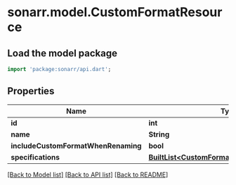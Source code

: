 # sonarr.model.CustomFormatResource

## Load the model package
```dart
import 'package:sonarr/api.dart';
```

## Properties
Name | Type | Description | Notes
------------ | ------------- | ------------- | -------------
**id** | **int** |  | [optional] 
**name** | **String** |  | [optional] 
**includeCustomFormatWhenRenaming** | **bool** |  | [optional] 
**specifications** | [**BuiltList&lt;CustomFormatSpecificationSchema&gt;**](CustomFormatSpecificationSchema.md) |  | [optional] 

[[Back to Model list]](../README.md#documentation-for-models) [[Back to API list]](../README.md#documentation-for-api-endpoints) [[Back to README]](../README.md)


